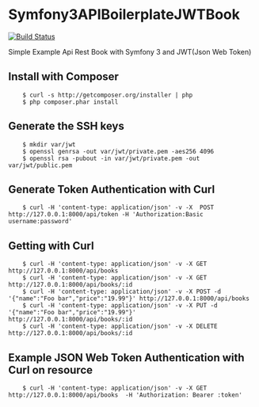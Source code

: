 # Symfony3APIBoilerplateJWTBook

[![Build Status](https://travis-ci.org/Tony133/Symfony3APIBoilerplateJWTBook.svg?branch=master)](https://travis-ci.org/Tony133/Symfony3APIBoilerplateJWTBook)

Simple Example Api Rest Book with Symfony 3 and JWT(Json Web Token)

## Install with Composer

```
    $ curl -s http://getcomposer.org/installer | php
    $ php composer.phar install
```
## Generate the SSH keys

```
	$ mkdir var/jwt 
	$ openssl genrsa -out var/jwt/private.pem -aes256 4096 
	$ openssl rsa -pubout -in var/jwt/private.pem -out var/jwt/public.pem
```

## Generate Token Authentication with Curl

```
	$ curl -H 'content-type: application/json' -v -X  POST http://127.0.0.1:8000/api/token -H 'Authorization:Basic username:password'
```

## Getting with Curl 

```
    $ curl -H 'content-type: application/json' -v -X GET http://127.0.0.1:8000/api/books 
    $ curl -H 'content-type: application/json' -v -X GET http://127.0.0.1:8000/api/books/:id
    $ curl -H 'content-type: application/json' -v -X POST -d '{"name":"Foo bar","price":"19.99"}' http://127.0.0.1:8000/api/books 
    $ curl -H 'content-type: application/json' -v -X PUT -d '{"name":"Foo bar","price":"19.99"}' http://127.0.0.1:8000/api/books/:id
    $ curl -H 'content-type: application/json' -v -X DELETE http://127.0.0.1:8000/api/books/:id
```

## Example JSON Web Token Authentication with Curl on resource 

```
    $ curl -H 'content-type: application/json' -v -X GET http://127.0.0.1:8000/api/books  -H 'Authorization: Bearer :token' 
```
